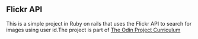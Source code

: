 ##  Flickr API
This is a simple project in Ruby on rails that uses the Flickr API to search for images using user id.The project is part of [The Odin Project Curriculum](https://www.theodinproject.com/lessons/ruby-on-rails-flickr-api)
